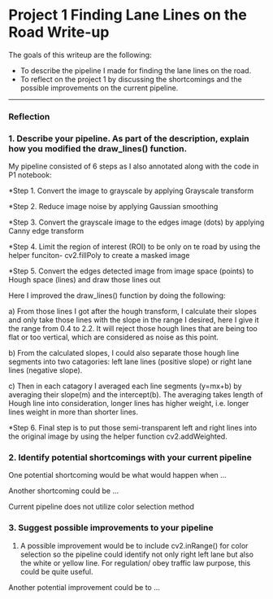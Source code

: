 # **Project 1 Finding Lane Lines on the Road Write-up** 
The goals of this writeup are the following:
* To describe the pipeline I made for finding the lane lines on the road.
* To reflect on the project 1 by discussing the shortcomings and the possible improvements on the current pipeline. 


[//]: # (Image References)

[image1]: ./examples/grayscale.jpg "Grayscale"

---

### Reflection

### 1. Describe your pipeline. As part of the description, explain how you modified the draw_lines() function.

My pipeline consisted of 6 steps as I also annotated along with the code in P1 notebook:

*Step 1. Convert the image to grayscale by applying Grayscale transform 

*Step 2. Reduce image noise by applying Gaussian smoothing

*Step 3. Convert the grayscale image to the edges image (dots) by applying Canny edge transform

*Step 4. Limit the region of interest (ROI) to be only on te road by using the helper funciton- cv2.fillPoly to create a masked image

*Step 5. Convert the edges detected image from image space (points) to Hough space (lines) and draw those lines out


Here I improved the draw_lines() function by doing the following:

 a) From those lines I got after the hough transform, I calculate their slopes and only take those lines with the slope in the range I desired, here I give it the range from 0.4 to 2.2. It will reject those hough lines that are being too flat or too vertical, which are considered as noise as this point.  
 
 b) From the calculated slopes, I could also separate those hough line segments into two catagories: left lane lines (positive slope) or right lane lines (negative slope). 
 
 c) Then in each catagory I averaged each line segments (y=mx+b) by averaging their slope(m) and the intercept(b). The averaging takes length of Hough line into consideration, longer lines has higher weight, i.e. longer lines weight in more than shorter lines.   
   
   
*Step 6. Final step is to put those semi-transparent left and right lines into the original image by using the helper function cv2.addWeighted. 





### 2. Identify potential shortcomings with your current pipeline


One potential shortcoming would be what would happen when ... 

Another shortcoming could be ...

Current pipeline does not utilize color selection method

### 3. Suggest possible improvements to your pipeline

1. A possible improvement would be to include cv2.inRange() for color selection so the pipeline could identify not only right left lane but also the white or yellow line. For regulation/ obey traffic law purpose, this could be quite useful.

Another potential improvement could be to ...

